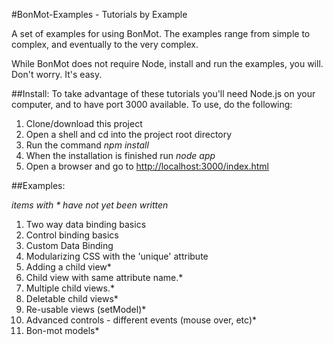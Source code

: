 #BonMot-Examples - Tutorials by Example

A set of examples for using BonMot. 
The examples range from simple to complex, and eventually to the very complex.
 
While BonMot does not require Node, install and run the examples, you will. 
Don't worry. It's easy.

##Install:
To take advantage of these tutorials you'll need Node.js on your computer, 
and to have port 3000 available. To use, do the following:

1. Clone/download this project
1. Open a shell and cd into the project root directory 
1. Run the command *npm install*
1. When the installation is finished run *node app*
1. Open a browser and go to [http://localhost:3000/index.html](http://localhost:3000/index.html)

##Examples: 

*items with * have not yet been written*

1. Two way data binding basics
2. Control binding basics
3. Custom Data Binding
4. Modularizing CSS with the 'unique' attribute
8. Adding a child view*
4. Child view with same attribute name.*
5. Multiple child views.*
6. Deletable child views*
7. Re-usable views (setModel)*
8. Advanced controls - different events (mouse over, etc)*
9. Bon-mot models*